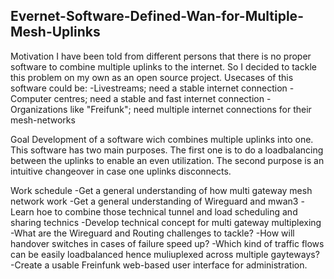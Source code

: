 ## Evernet-Software-Defined-Wan-for-Multiple-Mesh-Uplinks

Motivation
I have been told from different persons that there is no proper software to combine multiple uplinks to the internet.
So I decided to tackle this problem on my own as an open source project.
Usecases of this software could be:
-Livestreams; need a stable internet connection
-Computer centres; need a stable and fast internet connection
-Organizations like "Freifunk"; need multiple internet connections for their mesh-networks

Goal
Development of a software wich combines multiple uplinks into one.
This software has two main purposes. The first one is to do a loadbalancing between the uplinks to enable an even utilization.
The second purpose is an intuitive changeover in case one uplinks disconnects.

Work schedule
-Get a general understanding of how multi gateway mesh network work
-Get a general understanding of Wireguard and mwan3
-Learn hoe to combine those technical tunnel and load scheduling and sharing technics
-Develop technical concept for multi gateway multiplexing
  -What are the Wireguard and Routing challenges to tackle?
  -How will handover switches in cases of failure speed up?
  -Which kind of traffic flows can be easily loadbalanced hence muliuplexed across multiple gayteways?
-Create a usable Freinfunk web-based user interface for administration.
